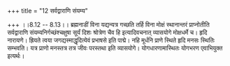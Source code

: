 +++
title = "12 सर्वद्वाराणि संयम्य"

+++
।।8.12 -- 8.13।। ब्रह्मनाडीं विना यद्यन्यत्र गच्छति तर्हि विना मोक्षं
स्थानान्तरं प्राप्नोतीति सर्वद्वाराणि संयम्यनिर्गच्छंश्चक्षुषा सूर्यं
दिशः श्रोत्रेण चैव हि इत्यादिवचनात् व्यासयोगे मोक्षधर्मे च। हृदि
नारायणे। ह्रियते त्वया जगद्यस्माद्धृदित्येवं प्रभाषसे इति पाद्मे। नहि
मूर्धनि प्राणे स्थिते हृदि मनसः स्थितिः सम्भवति। यत्र प्राणो मनस्तत्र
तत्र जीवः परस्तथा इति व्यासयोगे। योगधारणामास्थितः योगभरण एवाभियुक्त
इत्यर्थः।
